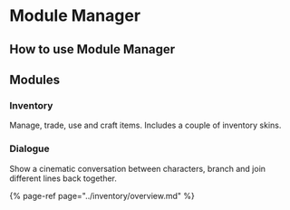 # Module Manager

## How to use Module Manager



## Modules

### Inventory

Manage, trade, use and craft items. Includes a couple of inventory skins.

### Dialogue

Show a cinematic conversation between characters, branch and join different lines back together.

{% page-ref page="../inventory/overview.md" %}



